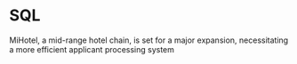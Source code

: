 # SQL
MiHotel, a mid-range hotel chain, is set for a major expansion, necessitating a more efficient applicant processing system
